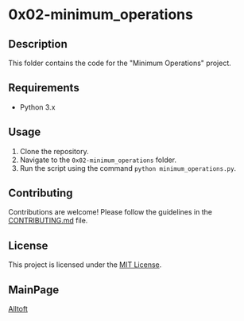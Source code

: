 # 0x02-minimum_operations

## Description
This folder contains the code for the "Minimum Operations" project.

## Requirements
- Python 3.x

## Usage
1. Clone the repository.
2. Navigate to the `0x02-minimum_operations` folder.
3. Run the script using the command `python minimum_operations.py`.

## Contributing
Contributions are welcome! Please follow the guidelines in the [CONTRIBUTING.md](CONTRIBUTING.md) file.

## License
This project is licensed under the [MIT License](LICENSE).

## MainPage

[Alltoft](https://github.com/Alltoft)
